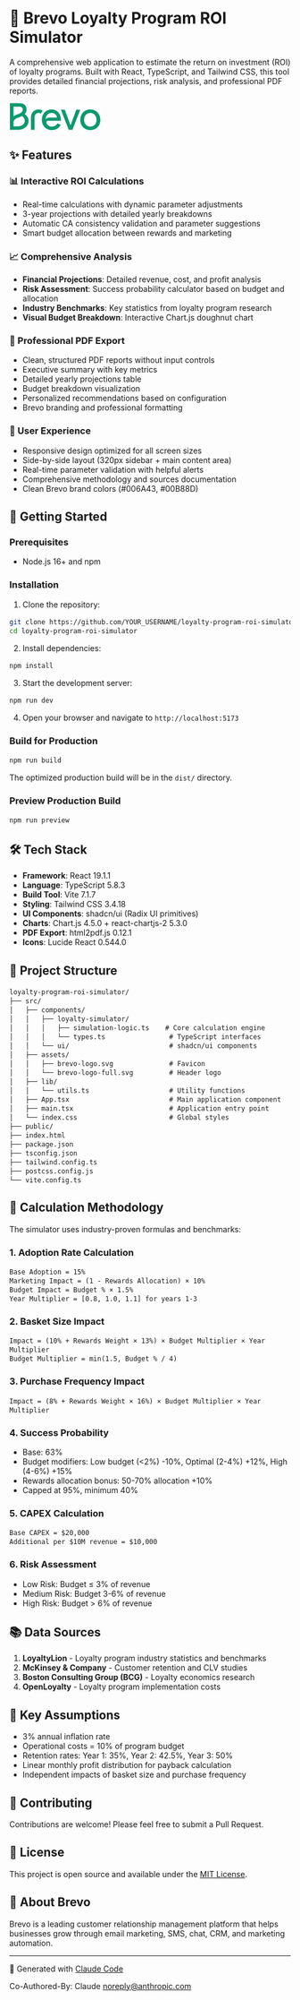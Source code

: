 # 🎯 Brevo Loyalty Program ROI Simulator

A comprehensive web application to estimate the return on investment (ROI) of loyalty programs. Built with React, TypeScript, and Tailwind CSS, this tool provides detailed financial projections, risk analysis, and professional PDF reports.

![Brevo Logo](src/assets/brevo-logo-full.svg)

## ✨ Features

### 📊 Interactive ROI Calculations
- Real-time calculations with dynamic parameter adjustments
- 3-year projections with detailed yearly breakdowns
- Automatic CA consistency validation and parameter suggestions
- Smart budget allocation between rewards and marketing

### 📈 Comprehensive Analysis
- **Financial Projections**: Detailed revenue, cost, and profit analysis
- **Risk Assessment**: Success probability calculator based on budget and allocation
- **Industry Benchmarks**: Key statistics from loyalty program research
- **Visual Budget Breakdown**: Interactive Chart.js doughnut chart

### 📄 Professional PDF Export
- Clean, structured PDF reports without input controls
- Executive summary with key metrics
- Detailed yearly projections table
- Budget breakdown visualization
- Personalized recommendations based on configuration
- Brevo branding and professional formatting

### 🎨 User Experience
- Responsive design optimized for all screen sizes
- Side-by-side layout (320px sidebar + main content area)
- Real-time parameter validation with helpful alerts
- Comprehensive methodology and sources documentation
- Clean Brevo brand colors (#006A43, #00B88D)

## 🚀 Getting Started

### Prerequisites
- Node.js 16+ and npm

### Installation

1. Clone the repository:
```bash
git clone https://github.com/YOUR_USERNAME/loyalty-program-roi-simulator.git
cd loyalty-program-roi-simulator
```

2. Install dependencies:
```bash
npm install
```

3. Start the development server:
```bash
npm run dev
```

4. Open your browser and navigate to `http://localhost:5173`

### Build for Production

```bash
npm run build
```

The optimized production build will be in the `dist/` directory.

### Preview Production Build

```bash
npm run preview
```

## 🛠️ Tech Stack

- **Framework**: React 19.1.1
- **Language**: TypeScript 5.8.3
- **Build Tool**: Vite 7.1.7
- **Styling**: Tailwind CSS 3.4.18
- **UI Components**: shadcn/ui (Radix UI primitives)
- **Charts**: Chart.js 4.5.0 + react-chartjs-2 5.3.0
- **PDF Export**: html2pdf.js 0.12.1
- **Icons**: Lucide React 0.544.0

## 📁 Project Structure

```
loyalty-program-roi-simulator/
├── src/
│   ├── components/
│   │   ├── loyalty-simulator/
│   │   │   ├── simulation-logic.ts    # Core calculation engine
│   │   │   └── types.ts                # TypeScript interfaces
│   │   └── ui/                         # shadcn/ui components
│   ├── assets/
│   │   ├── brevo-logo.svg              # Favicon
│   │   └── brevo-logo-full.svg         # Header logo
│   ├── lib/
│   │   └── utils.ts                    # Utility functions
│   ├── App.tsx                         # Main application component
│   ├── main.tsx                        # Application entry point
│   └── index.css                       # Global styles
├── public/
├── index.html
├── package.json
├── tsconfig.json
├── tailwind.config.ts
├── postcss.config.js
└── vite.config.ts
```

## 🧮 Calculation Methodology

The simulator uses industry-proven formulas and benchmarks:

### 1. **Adoption Rate Calculation**
```
Base Adoption = 15%
Marketing Impact = (1 - Rewards Allocation) × 10%
Budget Impact = Budget % × 1.5%
Year Multiplier = [0.8, 1.0, 1.1] for years 1-3
```

### 2. **Basket Size Impact**
```
Impact = (10% + Rewards Weight × 13%) × Budget Multiplier × Year Multiplier
Budget Multiplier = min(1.5, Budget % / 4)
```

### 3. **Purchase Frequency Impact**
```
Impact = (8% + Rewards Weight × 16%) × Budget Multiplier × Year Multiplier
```

### 4. **Success Probability**
- Base: 63%
- Budget modifiers: Low budget (<2%) -10%, Optimal (2-4%) +12%, High (4-6%) +15%
- Rewards allocation bonus: 50-70% allocation +10%
- Capped at 95%, minimum 40%

### 5. **CAPEX Calculation**
```
Base CAPEX = $20,000
Additional per $10M revenue = $10,000
```

### 6. **Risk Assessment**
- Low Risk: Budget ≤ 3% of revenue
- Medium Risk: Budget 3-6% of revenue
- High Risk: Budget > 6% of revenue

## 📚 Data Sources

1. **LoyaltyLion** - Loyalty program industry statistics and benchmarks
2. **McKinsey & Company** - Customer retention and CLV studies
3. **Boston Consulting Group (BCG)** - Loyalty economics research
4. **OpenLoyalty** - Loyalty program implementation costs

## 🎯 Key Assumptions

- 3% annual inflation rate
- Operational costs = 10% of program budget
- Retention rates: Year 1: 35%, Year 2: 42.5%, Year 3: 50%
- Linear monthly profit distribution for payback calculation
- Independent impacts of basket size and purchase frequency

## 🤝 Contributing

Contributions are welcome! Please feel free to submit a Pull Request.

## 📝 License

This project is open source and available under the [MIT License](LICENSE).

## 💼 About Brevo

Brevo is a leading customer relationship management platform that helps businesses grow through email marketing, SMS, chat, CRM, and marketing automation.

---

🤖 Generated with [Claude Code](https://claude.com/claude-code)

Co-Authored-By: Claude <noreply@anthropic.com>
